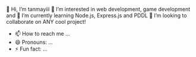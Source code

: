 👋 Hi, I’m tanmayiii
👀 I’m interested in web development, game development and 
🌱 I’m currently learning Node.js, Express.js and PDDL
💞️ I’m looking to collaborate on ANY cool project!
- 📫 How to reach me ...
- 😄 Pronouns: ...
- ⚡ Fun fact: ...

<!---
tanmaayiiiii/tanmaayiiiii is a ✨ special ✨ repository because its `README.md` (this file) appears on your GitHub profile.
You can click the Preview link to take a look at your changes.
--->
